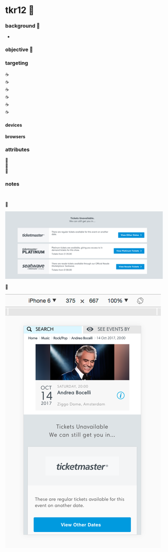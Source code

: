 # tkr12  :rocket:


### background  :bell:
- 


### objective :book:


### targeting
   :coffee:          
   :coffee:         
  :coffee:        
  :coffee:         
  :coffee:         
  :coffee:            

#### devices


#### browsers

### attributes
 :pill:        
 :pill:          
 :pill:          


### notes


<br/>

<kbd></kbd>  :rocket:     

![](/src/images/desktop.png) 


<kbd></kbd>  :rocket:     

![](/src/images/logomobile.png) 
